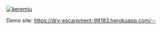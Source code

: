 

[![keremiu](https://circleci.com/gh/keremiu/myDemoAp.svg?style=svg)](https://app.circleci.com/pipelines/github/keremiu/myDemoAp)

Demo site: https://dry-escarpment-98183.herokuapp.com/--
